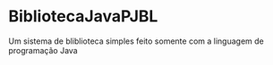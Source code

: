 # BibliotecaJavaPJBL
Um sistema de bliblioteca simples feito somente com a linguagem de programação Java
